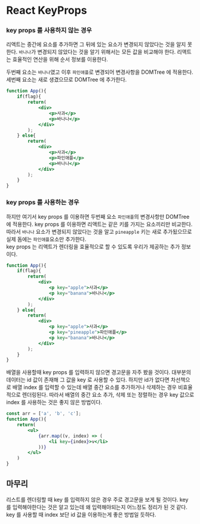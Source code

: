 # React KeyProps

### key props 를 사용하지 않는 경우
리액트는 중간에 요소를 추가하면 그 뒤에 있는 요소가 변경되지 않았다는 것을 알지 못한다. `바나나`가 변경되지 않았다는 것을 알기 위해서는 모든 값을 비교해야 한다. 리액트는 효율적인 연산을 위해 순서 정보를 이용한다.

두번째 요소는 `바나나`였고 이후 `파인애플`로 변경되어 변경사항을 DOMTree 에 적용한다.
세번째 요소는 새로 생겼으므로 DOMTree 에 추가한다.
```jsx
function App(){
    if(flag){
        return(
            <div>
                <p>사과</p>
                <p>바나나</p>
            </div>
        );
    } else{
        return(
            <div>
                <p>사과</p>
                <p>파인애플</p>
                <p>바나나</p>
            </div>
        );
    }
}
```

### key props 를 사용하는 경우

하지만 여기서 key props 를 이용하면 두번째 요소 `파인애플`의 변경사항만 DOMTree 에 적용한다.
key props 를 이용하면 리액트는 같은 키를 가지는 요소끼리만 비교한다.   
따라서 `바나나` 요소가 변경되지 않았다는 것을 알고 `pineapple` 키는 새로 추가됬으므로 실제 돔에는 `파인애플`요소만 추가한다.   
key props 는 리액트가 렌더링을 효율적으로 할 수 있도록 우리가 제공하는 추가 정보이다.
```jsx
function App(){
    if(flag){
        return(
            <div>
                <p key="apple">사과</p>
                <p key="banana">바나나</p>
            </div>
        );
    } else{
        return(
            <div>
                <p key="apple">사과</p>
                <p key="pineapple">파인애플</p>
                <p key="banana">바나나</p>
            </div>
        );
    }
}
```

배열을 사용할때 key props 를 입력하지 않으면 경고문을 자주 봤을 것이다. 대부분의 데이터는 id 값이 존재해 그 값을 key 로 사용할 수 있다.
하지만 id가 없다면 차선책으로 배열 index 를 입력할 수 있는데 배열 중간 요소를 추가하거나 삭제하는 경우 비효율적으로 렌더링된다.
따라서 배열의 중간 요소 추가, 삭제 또는 정렬하는 경우 key 값으로 index 를 사용하는 것은 좋지 않은 방법이다.
```jsx
const arr = ['a', 'b', 'c'];
function App(){
    return(
        <ul>
            {arr.map((v, index) => (
                <li key={index}>v</li>
            ))}
        </ul>
    )
}
```

## 마무리
리스트를 렌더링할 때 key 를 입력하지 않은 경우 주로 경고문을 보게 될 것이다.
key 를 입력해야한다는 것은 알고 있는데 왜 입력해야되는지 어느정도 정리가 된 것 같다.
key 를 사용할 때 index 보단 id 값을 이용하는게 좋은 방법일 듯하다.